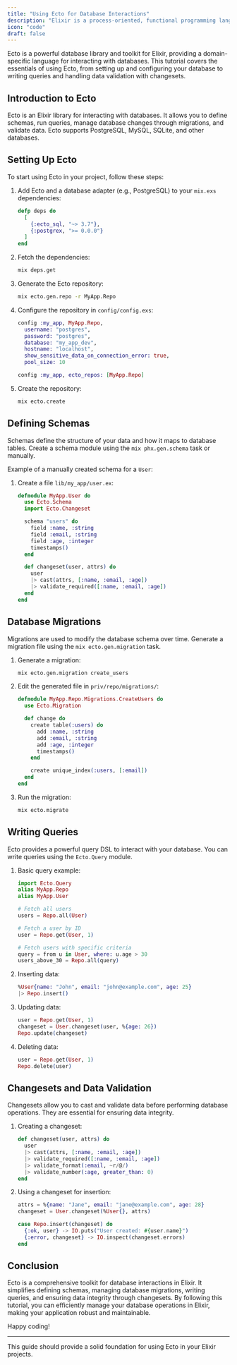 ```yaml
---
title: "Using Ecto for Database Interactions"
description: "Elixir is a process-oriented, functional programming language that runs on the Erlang virtual machine (BEAM). The language was influenced by Ruby. This inspiration can be seen and felt in Elixir’s ecosystem and tooling options. Elixir is known to be easy to learn and widely applicable within the software development industry."
icon: "code"
draft: false
---
```


Ecto is a powerful database library and toolkit for Elixir, providing a domain-specific language for interacting with databases. This tutorial covers the essentials of using Ecto, from setting up and configuring your database to writing queries and handling data validation with changesets.

## Introduction to Ecto

Ecto is an Elixir library for interacting with databases. It allows you to define schemas, run queries, manage database changes through migrations, and validate data. Ecto supports PostgreSQL, MySQL, SQLite, and other databases.

## Setting Up Ecto

To start using Ecto in your project, follow these steps:

1. Add Ecto and a database adapter (e.g., PostgreSQL) to your `mix.exs` dependencies:
    ```elixir
    defp deps do
      [
        {:ecto_sql, "~> 3.7"},
        {:postgrex, ">= 0.0.0"}
      ]
    end
    ```

2. Fetch the dependencies:
    ```sh
    mix deps.get
    ```

3. Generate the Ecto repository:
    ```sh
    mix ecto.gen.repo -r MyApp.Repo
    ```

4. Configure the repository in `config/config.exs`:
    ```elixir
    config :my_app, MyApp.Repo,
      username: "postgres",
      password: "postgres",
      database: "my_app_dev",
      hostname: "localhost",
      show_sensitive_data_on_connection_error: true,
      pool_size: 10

    config :my_app, ecto_repos: [MyApp.Repo]
    ```

5. Create the repository:
    ```sh
    mix ecto.create
    ```

## Defining Schemas

Schemas define the structure of your data and how it maps to database tables. Create a schema module using the `mix phx.gen.schema` task or manually.

Example of a manually created schema for a `User`:

1. Create a file `lib/my_app/user.ex`:
    ```elixir
    defmodule MyApp.User do
      use Ecto.Schema
      import Ecto.Changeset

      schema "users" do
        field :name, :string
        field :email, :string
        field :age, :integer
        timestamps()
      end

      def changeset(user, attrs) do
        user
        |> cast(attrs, [:name, :email, :age])
        |> validate_required([:name, :email, :age])
      end
    end
    ```

## Database Migrations

Migrations are used to modify the database schema over time. Generate a migration file using the `mix ecto.gen.migration` task.

1. Generate a migration:
    ```sh
    mix ecto.gen.migration create_users
    ```

2. Edit the generated file in `priv/repo/migrations/`:
    ```elixir
    defmodule MyApp.Repo.Migrations.CreateUsers do
      use Ecto.Migration

      def change do
        create table(:users) do
          add :name, :string
          add :email, :string
          add :age, :integer
          timestamps()
        end

        create unique_index(:users, [:email])
      end
    end
    ```

3. Run the migration:
    ```sh
    mix ecto.migrate
    ```

## Writing Queries

Ecto provides a powerful query DSL to interact with your database. You can write queries using the `Ecto.Query` module.

1. Basic query example:
    ```elixir
    import Ecto.Query
    alias MyApp.Repo
    alias MyApp.User

    # Fetch all users
    users = Repo.all(User)

    # Fetch a user by ID
    user = Repo.get(User, 1)

    # Fetch users with specific criteria
    query = from u in User, where: u.age > 30
    users_above_30 = Repo.all(query)
    ```

2. Inserting data:
    ```elixir
    %User{name: "John", email: "john@example.com", age: 25}
    |> Repo.insert()
    ```

3. Updating data:
    ```elixir
    user = Repo.get(User, 1)
    changeset = User.changeset(user, %{age: 26})
    Repo.update(changeset)
    ```

4. Deleting data:
    ```elixir
    user = Repo.get(User, 1)
    Repo.delete(user)
    ```

## Changesets and Data Validation

Changesets allow you to cast and validate data before performing database operations. They are essential for ensuring data integrity.

1. Creating a changeset:
    ```elixir
    def changeset(user, attrs) do
      user
      |> cast(attrs, [:name, :email, :age])
      |> validate_required([:name, :email, :age])
      |> validate_format(:email, ~r/@/)
      |> validate_number(:age, greater_than: 0)
    end
    ```

2. Using a changeset for insertion:
    ```elixir
    attrs = %{name: "Jane", email: "jane@example.com", age: 28}
    changeset = User.changeset(%User{}, attrs)

    case Repo.insert(changeset) do
      {:ok, user} -> IO.puts("User created: #{user.name}")
      {:error, changeset} -> IO.inspect(changeset.errors)
    end
    ```

## Conclusion

Ecto is a comprehensive toolkit for database interactions in Elixir. It simplifies defining schemas, managing database migrations, writing queries, and ensuring data integrity through changesets. By following this tutorial, you can efficiently manage your database operations in Elixir, making your application robust and maintainable.

Happy coding!

---

This guide should provide a solid foundation for using Ecto in your Elixir projects.